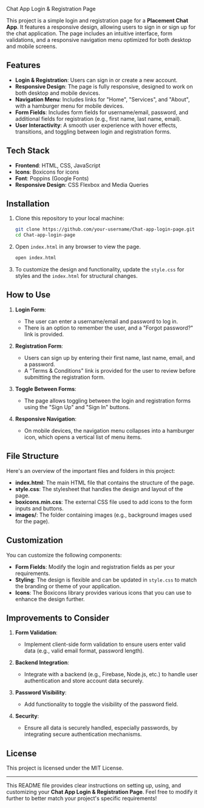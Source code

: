 Chat App Login & Registration Page

This project is a simple login and registration page for a **Placement Chat App**. It features a responsive design, allowing users to sign in or sign up for the chat application. The page includes an intuitive interface, form validations, and a responsive navigation menu optimized for both desktop and mobile screens.

## Features

- **Login & Registration**: Users can sign in or create a new account.
- **Responsive Design**: The page is fully responsive, designed to work on both desktop and mobile devices.
- **Navigation Menu**: Includes links for "Home", "Services", and "About", with a hamburger menu for mobile devices.
- **Form Fields**: Includes form fields for username/email, password, and additional fields for registration (e.g., first name, last name, email).
- **User Interactivity**: A smooth user experience with hover effects, transitions, and toggling between login and registration forms.

## Tech Stack

- **Frontend**: HTML, CSS, JavaScript
- **Icons**: Boxicons for icons
- **Font**: Poppins (Google Fonts)
- **Responsive Design**: CSS Flexbox and Media Queries

## Installation

1. Clone this repository to your local machine:

   ```bash
   git clone https://github.com/your-username/Chat-app-login-page.git
   cd Chat-app-login-page
   ```

2. Open `index.html` in any browser to view the page.

   ```bash
   open index.html
   ```

3. To customize the design and functionality, update the `style.css` for styles and the `index.html` for structural changes.

## How to Use

1. **Login Form**: 
   - The user can enter a username/email and password to log in.
   - There is an option to remember the user, and a "Forgot password?" link is provided.

2. **Registration Form**:
   - Users can sign up by entering their first name, last name, email, and a password.
   - A "Terms & Conditions" link is provided for the user to review before submitting the registration form.

3. **Toggle Between Forms**: 
   - The page allows toggling between the login and registration forms using the "Sign Up" and "Sign In" buttons.

4. **Responsive Navigation**:
   - On mobile devices, the navigation menu collapses into a hamburger icon, which opens a vertical list of menu items.

## File Structure

Here's an overview of the important files and folders in this project:

- **index.html**: The main HTML file that contains the structure of the page.
- **style.css**: The stylesheet that handles the design and layout of the page.
- **boxicons.min.css**: The external CSS file used to add icons to the form inputs and buttons.
- **images/**: The folder containing images (e.g., background images used for the page).

## Customization

You can customize the following components:

- **Form Fields**: Modify the login and registration fields as per your requirements.
- **Styling**: The design is flexible and can be updated in `style.css` to match the branding or theme of your application.
- **Icons**: The Boxicons library provides various icons that you can use to enhance the design further.

## Improvements to Consider

1. **Form Validation**:
   - Implement client-side form validation to ensure users enter valid data (e.g., valid email format, password length).
   
2. **Backend Integration**:
   - Integrate with a backend (e.g., Firebase, Node.js, etc.) to handle user authentication and store account data securely.

3. **Password Visibility**:
   - Add functionality to toggle the visibility of the password field.

4. **Security**:
   - Ensure all data is securely handled, especially passwords, by integrating secure authentication mechanisms.

## License

This project is licensed under the MIT License.

---

This README file provides clear instructions on setting up, using, and customizing your **Chat App Login & Registration Page**. Feel free to modify it further to better match your project's specific requirements!

